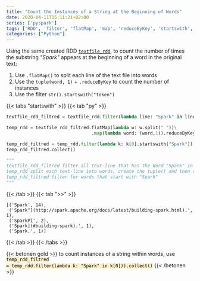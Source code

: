 ```yaml
---
title: "Count the Instances of a String at the Beginning of Words"
date: 2020-04-11T15:11:21+02:00
series: ['pyspark']
tags: ['RDD', 'filter', 'flatMap', 'map', 'reduceByKey', 'startswith', 'collect']
categories: ["Python"]
---
```


Using the same created RDD [`textfile_rdd`](/posts/python/create-a-rdd-from-file), to count the number of times the substring _"Spark"_ appears at the beginning of a word in the original text:

1. Use `.flatMap()` to split each line of the text file into words
2. Use the `tuple(word, 1)` + `.reduceByKey` to count the number of instances
3. Use the filter `str().startswith("token")` 

{{< tabs "startswith" >}}
{{< tab "py" >}}
```python
textfile_rdd_filtred = textfile_rdd.filter(lambda line: "Spark" in line)

temp_rdd = textfile_rdd_filtred.flatMap(lambda w: w.split(" "))\
								.map(lambda word: (word,1)).reduceByKey(add)

temp_rdd_filtred = temp_rdd.filter(lambda k: k[0].startswith("Spark"))
temp_rdd_filtred.collect()

"""
textfile_rdd_filtred filter all text-line that has the Word "Spark" in it.
temp_rdd split each text-line into words, create the tuple() and then sum by. 
temp_rdd_filtred filter for words that start with "Spark"
"""
``` 
{{< /tab >}}
{{< tab ">>" >}}
```
[('Spark', 14),
 ('Spark"](http://spark.apache.org/docs/latest/building-spark.html).', 1),
 ('SparkPi', 2),
 ('Spark](#building-spark).', 1),
 ('Spark.', 1)]
```
{{< /tab >}}
{{< /tabs >}}

{{< betonen gold >}}
to count instances of a string within words, use <code style="color:black;background-color:rgba(255, 180, 0, 0.2);">temp_rdd_filtred = temp_rdd.filter(lambda k: "Spark" in k[0])).collect()</code>
{{< /betonen >}}